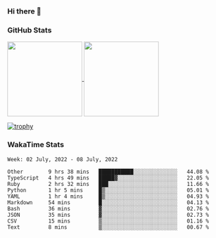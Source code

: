 ### Hi there 👋

### GitHub Stats

<a href="https://github.com/anuraghazra/github-readme-stats">
  <img align="center" height="170px" src="https://github-readme-stats.vercel.app/api/top-langs/?username=tksfjt1024&layout=compact&count_private=true&show_icons=true&show_icons=true&theme=graywhite" />
</a>
<a href="https://github.com/anuraghazra/github-readme-stats">
  <img align="center" height="170px" src="https://github-readme-stats.vercel.app/api?username=tksfjt1024&count_private=true&show_icons=true&show_icons=true&theme=graywhite" />
</a>

[![trophy](https://github-profile-trophy.vercel.app/?username=tksfjt1024)](https://github.com/ryo-ma/github-profile-trophy)

### WakaTime Stats

<!--START_SECTION:waka-->
```text
Week: 02 July, 2022 - 08 July, 2022

Other        9 hrs 38 mins   ███████████░░░░░░░░░░░░░░   44.08 % 
TypeScript   4 hrs 49 mins   █████▓░░░░░░░░░░░░░░░░░░░   22.05 % 
Ruby         2 hrs 32 mins   ███░░░░░░░░░░░░░░░░░░░░░░   11.66 % 
Python       1 hr 5 mins     █▒░░░░░░░░░░░░░░░░░░░░░░░   05.01 % 
YAML         1 hr 4 mins     █▒░░░░░░░░░░░░░░░░░░░░░░░   04.93 % 
Markdown     54 mins         █░░░░░░░░░░░░░░░░░░░░░░░░   04.13 % 
Bash         36 mins         ▓░░░░░░░░░░░░░░░░░░░░░░░░   02.76 % 
JSON         35 mins         ▓░░░░░░░░░░░░░░░░░░░░░░░░   02.73 % 
CSV          15 mins         ▒░░░░░░░░░░░░░░░░░░░░░░░░   01.16 % 
Text         8 mins          ▒░░░░░░░░░░░░░░░░░░░░░░░░   00.67 % 
```
<!--END_SECTION:waka-->
